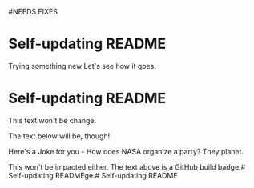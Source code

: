 #NEEDS FIXES 


# Self-updating README

Trying something new
Let's see how it goes. 

# Self-updating README

This text won't be change.

The text below will be, though!

Here's a Joke for you -
How does NASA organize a party?
They planet.

This won't be impacted either. The text above is a GitHub build badge.# Self-updating READMEge.# Self-updating README
